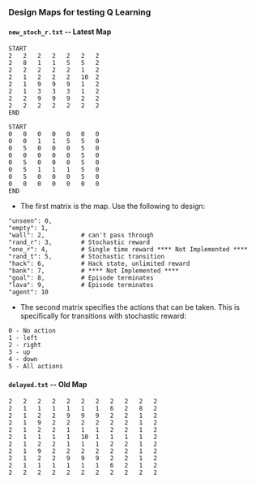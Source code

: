 ### Design Maps for testing Q Learning

#### `new_stoch_r.txt` -- Latest Map

```
START
2	2	2	2	2	2	2
2	8	1	1	5	5	2
2	2	2	2	2	1	2
2	1	2	2	2	10	2
2	1	9	9	9	1	2
2	1	3	3	3	1	2
2	2	9	9	9	2	2
2	2	2	2	2	2	2
END

START
0	0	0	0	0	0	0
0	0	1	1	5	5	0
0	5	0	0	0	5	0
0	0	0	0	0	5	0
0	5	0	0	0	5	0
0	5	1	1	1	5	0
0	5	0	0	0	5	0
0	0	0	0	0	0	0
END
```

* The first matrix is the map. Use the following to design:
```
"unseen": 0,
"empty": 1,
"wall": 2,          # can't pass through
"rand_r": 3,        # Stochastic reward
"one_r": 4,         # Single time reward **** Not Implemented ****
"rand_t": 5,        # Stochastic transition
"hack": 6,          # Hack state, unlimited reward
"bank": 7,          # **** Not Implemented ****
"goal": 8,          # Episode terminates
"lava": 9,          # Episode terminates
"agent": 10
```
* The second matrix specifies the actions that can be taken. This is specifically for transitions with stochastic reward:
```
0 - No action
1 - left
2 - right
3 - up
4 - down
5 - All actions
```

#### `delayed.txt` -- Old Map

```
2	2	2	2	2	2	2	2	2	2	2
2	1	1	1	1	1	1	6	2	8	2
2	1	2	2	9	9	9	2	2	1	2
2	1	9	2	2	2	2	2	2	1	2
2	1	2	2	1	1	1	2	2	1	2
2	1	1	1	1	10	1	1	1	1	2
2	1	2	2	1	1	1	2	2	1	2
2	1	9	2	2	2	2	2	2	1	2
2	1	2	2	9	9	9	2	2	1	2
2	1	1	1	1	1	1	6	2	1	2
2	2	2	2	2	2	2	2	2	2	2
```